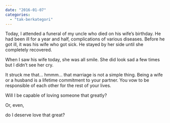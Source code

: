 ```yaml
---
date: "2016-01-07"
categories: 
  - "tak-berkategori"
---
```


Today, I attended a funeral of my uncle who died on his wife’s birthday. He had been ill for a year and half, complications of various diseases. Before he got ill, it was his wife who got sick. He stayed by her side until she completely recovered.

When I saw his wife today, she was all smile. She did look sad a few times but I didn’t see her cry.

It struck me that… hmmm… that marriage is not a simple thing. Being a wife or a husband is a lifetime commitment to your partner. You vow to be responsible of each other for the rest of your lives.

  
Will I be capable of loving someone that greatly?

Or, even,

do I deserve love that great?
